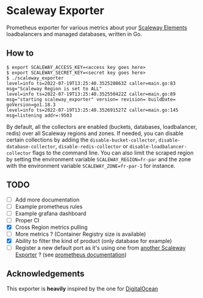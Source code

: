 # Scaleway Exporter

Prometheus exporter for various metrics about your [Scaleway Elements](https://www.scaleway.com/en/elements/) loadbalancers and managed databases, written in Go.

## How to

```
$ export SCALEWAY_ACCESS_KEY=<access key goes here>
$ export SCALEWAY_SECRET_KEY=<secret key goes here>
$ ./scaleway_exporter
level=info ts=2022-07-19T13:25:40.352520863Z caller=main.go:83 msg="Scaleway Region is set to ALL"
level=info ts=2022-07-19T13:25:40.352550422Z caller=main.go:89 msg="starting scaleway_exporter" version= revision= buildDate= goVersion=go1.18.3
level=info ts=2022-07-19T13:25:40.352691527Z caller=main.go:145 msg=listening addr=:9503
```

By default, all the collectors are enabled (buckets, databases, loadbalancer, redis) over all Scaleway regions and zones.
If needed, you can disable certain collections by adding the `disable-bucket-collector`, `disable-database-collector`, `disable-redis-collector` or `disable-loadbalancer-collector` flags to the command line.
You can also limit the scraped region by setting the environment variable `SCALEWAY_REGION=fr-par` and the zone with the environment variable `SCALEWAY_ZONE=fr-par-1` for instance.

## TODO

- [ ] Add more documentation
- [ ] Example prometheus rules
- [ ] Example grafana dashboard
- [ ] Proper CI
- [x] Cross Region metrics pulling
- [ ] More metrics ? (Container Registry size is available)
- [x] Ability to filter the kind of product (only database for example)
- [ ] Register a new default port as it's using one from [another Scaleway Exporter](https://github.com/promhippie/scw_exporter) ? (see [prometheus documentation](https://github.com/prometheus/prometheus/wiki/Default-port-allocations))

## Acknowledgements

This exporter is **heavily** inspired by the one for [DigitalOcean](https://github.com/metalmatze/digitalocean_exporter)
